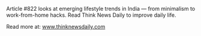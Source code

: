 Article #822 looks at emerging lifestyle trends in India — from minimalism to work-from-home hacks. Read Think News Daily to improve daily life.

Read more at: www.thinknewsdaily.com